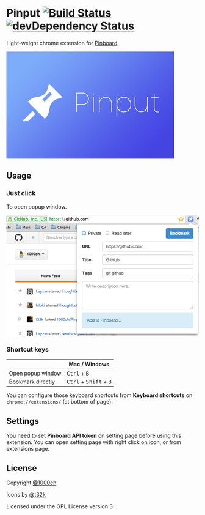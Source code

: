 # Pinput [![Build Status](https://travis-ci.org/1000ch/pinput.svg?branch=master)](https://travis-ci.org/1000ch/pinput) [![devDependency Status](https://david-dm.org/1000ch/pinput/dev-status.svg)](https://david-dm.org/1000ch/pinput#info=devDependencies)

Light-weight chrome extension for [Pinboard](http://pinboard.in/).

![](assets/tile.png)

## Usage

### Just click

To open popup window.

![Screen Shot](screenshot/pinput.png)

### Shortcut keys

| | Mac / Windows |
|---|---|
| Open popup window | <kbd>Ctrl</kbd> + <kbd>B</kbd> |
| Bookmark directly | <kbd>Ctrl</kbd> + <kbd>Shift</kbd> + <kbd>B</kbd> |

You can configure those keyboard shortcuts from **Keyboard shortcuts** on `chrome://extensions/` (at bottom of page).

## Settings

You need to set **Pinboard API token** on setting page before using this extension. You can open setting page with right click on icon, or from extensions page.

## License

Copyright [@1000ch](https://github.com/1000ch)

Icons by [@t32k](https://github.com/t32k)

Licensed under the GPL License version 3.
